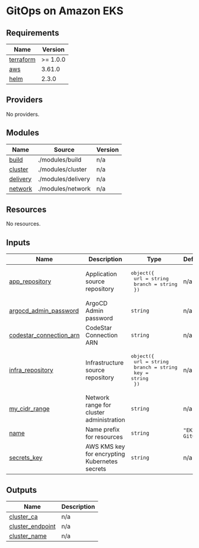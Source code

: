 # GitOps on Amazon EKS

<!-- BEGINNING OF PRE-COMMIT-TERRAFORM DOCS HOOK -->
## Requirements

| Name | Version |
|------|---------|
| <a name="requirement_terraform"></a> [terraform](#requirement\_terraform) | >= 1.0.0 |
| <a name="requirement_aws"></a> [aws](#requirement\_aws) | 3.61.0 |
| <a name="requirement_helm"></a> [helm](#requirement\_helm) | 2.3.0 |

## Providers

No providers.

## Modules

| Name | Source | Version |
|------|--------|---------|
| <a name="module_build"></a> [build](#module\_build) | ./modules/build | n/a |
| <a name="module_cluster"></a> [cluster](#module\_cluster) | ./modules/cluster | n/a |
| <a name="module_delivery"></a> [delivery](#module\_delivery) | ./modules/delivery | n/a |
| <a name="module_network"></a> [network](#module\_network) | ./modules/network | n/a |

## Resources

No resources.

## Inputs

| Name | Description | Type | Default | Required |
|------|-------------|------|---------|:--------:|
| <a name="input_app_repository"></a> [app\_repository](#input\_app\_repository) | Application source repository | <pre>object({<br>    url    = string<br>    branch = string<br>  })</pre> | n/a | yes |
| <a name="input_argocd_admin_password"></a> [argocd\_admin\_password](#input\_argocd\_admin\_password) | ArgoCD Admin password | `string` | n/a | yes |
| <a name="input_codestar_connection_arn"></a> [codestar\_connection\_arn](#input\_codestar\_connection\_arn) | CodeStar Connection ARN | `string` | n/a | yes |
| <a name="input_infra_repository"></a> [infra\_repository](#input\_infra\_repository) | Infrastructure source repository | <pre>object({<br>    url    = string<br>    branch = string<br>    key    = string<br>  })</pre> | n/a | yes |
| <a name="input_my_cidr_range"></a> [my\_cidr\_range](#input\_my\_cidr\_range) | Network range for cluster administration | `string` | n/a | yes |
| <a name="input_name"></a> [name](#input\_name) | Name prefix for resources | `string` | `"EKS-GitOps"` | no |
| <a name="input_secrets_key"></a> [secrets\_key](#input\_secrets\_key) | AWS KMS key for encrypting Kubernetes secrets | `string` | n/a | yes |

## Outputs

| Name | Description |
|------|-------------|
| <a name="output_cluster_ca"></a> [cluster\_ca](#output\_cluster\_ca) | n/a |
| <a name="output_cluster_endpoint"></a> [cluster\_endpoint](#output\_cluster\_endpoint) | n/a |
| <a name="output_cluster_name"></a> [cluster\_name](#output\_cluster\_name) | n/a |
<!-- END OF PRE-COMMIT-TERRAFORM DOCS HOOK -->
